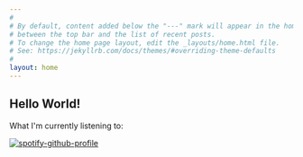 ```yaml
---
#
# By default, content added below the "---" mark will appear in the home page
# between the top bar and the list of recent posts.
# To change the home page layout, edit the _layouts/home.html file.
# See: https://jekyllrb.com/docs/themes/#overriding-theme-defaults
#
layout: home
---
```


## Hello World!

What I'm currently listening to:

[![spotify-github-profile](https://spotify-github-profile.kittinanx.com/api/view?uid=rq1qg5gqm6h8z7pao1o4jj6jv&cover_image=true&theme=default&show_offline=false&background_color=121212&interchange=true)](https://spotify-github-profile.kittinanx.com/api/view?uid=rq1qg5gqm6h8z7pao1o4jj6jv&redirect=true)
